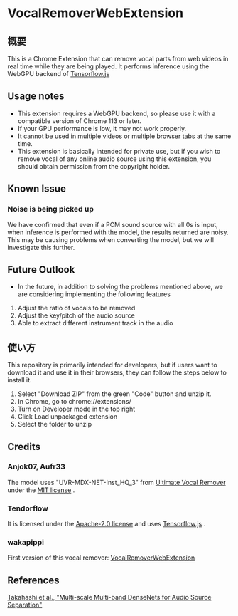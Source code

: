 # VocalRemoverWebExtension

## 概要
This is a Chrome Extension that can remove vocal parts from web videos in real time while they are being played. It performs inference using the WebGPU backend of 
[Tensorflow.js](https://github.com/tensorflow/tfjs)

## Usage notes
* This extension requires a WebGPU backend, so please use it with a compatible version of Chrome 113 or later.
* If your GPU performance is low, it may not work properly.
* It cannot be used in multiple videos or multiple browser tabs at the same time.
* This extension is basically intended for private use, but if you wish to remove vocal of any online audio source using this extension, you should obtain permission from the copyright holder.

## Known Issue
### Noise is being picked up
We have confirmed that even if a PCM sound source with all 0s is input, when inference is performed with the model, the results returned are noisy. This may be causing problems when converting the model, but we will investigate this further.

## Future Outlook
* In the future, in addition to solving the problems mentioned above, we are considering implementing the following features
1. Adjust the ratio of vocals to be removed
1. Adjust the key/pitch of the audio source
1. Able to extract different instrument track in the audio


## 使い方
This repository is primarily intended for developers, but if users want to download it and use it in their browsers, they can follow the steps below to install it.

1. Select "Download ZIP" from the green "Code" button and unzip it.
1. In Chrome, go to chrome://extensions/
1. Turn on Developer mode in the top right
1. Click Load unpackaged extension
1. Select the folder to unzip


## Credits
### Anjok07, Aufr33
The model uses "UVR-MDX-NET-Inst_HQ_3" from [Ultimate Vocal Remover](https://github.com/Anjok07/ultimatevocalremovergui) under the [MIT license]((https://github.com/Anjok07/ultimatevocalremovergui/blob/v5.2.0/LICENSE)) .

### Tendorflow
It is licensed under the [Apache-2.0 license](https://github.com/tensorflow/tfjs/blob/master/LICENSE) and uses [Tensorflow.js](https://github.com/tensorflow/tfjs) .

### wakapippi
First version of this vocal remover: [VocalRemoverWebExtension](https://github.com/wakapippi/VocalRemoverWebExtension/tree/master)

## References
[Takahashi et al., "Multi-scale Multi-band DenseNets for Audio Source Separation"](https://arxiv.org/pdf/1706.09588.pdf)
